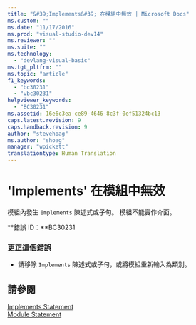 ```yaml
---
title: "&#39;Implements&#39; 在模組中無效 | Microsoft Docs"
ms.custom: ""
ms.date: "11/17/2016"
ms.prod: "visual-studio-dev14"
ms.reviewer: ""
ms.suite: ""
ms.technology: 
  - "devlang-visual-basic"
ms.tgt_pltfrm: ""
ms.topic: "article"
f1_keywords: 
  - "bc30231"
  - "vbc30231"
helpviewer_keywords: 
  - "BC30231"
ms.assetid: 16e6c3ea-ce89-4646-8c3f-0ef51324bc13
caps.latest.revision: 9
caps.handback.revision: 9
author: "stevehoag"
ms.author: "shoag"
manager: "wpickett"
translationtype: Human Translation
---
```

# &#39;Implements&#39; 在模組中無效
模組內發生 `Implements` 陳述式或子句。 模組不能實作介面。  
  
 **錯誤 ID︰**BC30231  
  
### 更正這個錯誤  
  
-   請移除 `Implements` 陳述式或子句，或將模組重新輸入為類別。  
  
## 請參閱  
 [Implements Statement](../../visual-basic/language-reference/statements/implements-statement.md)   
 [Module Statement](../../visual-basic/language-reference/statements/module-statement.md)